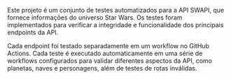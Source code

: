 Este projeto é um conjunto de testes automatizados para a API SWAPI, que fornece informações do universo Star Wars. Os testes foram implementados para verificar a integridade e funcionalidade dos principais endpoints da API.

Cada endpoint foi testado separadamente em um workflow no GitHub Actions. Cada teste é executado automaticamente em uma série de workflows configurados para validar diferentes aspectos da API, como planetas, naves e personagens, além de testes de rotas inválidas.
